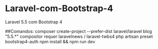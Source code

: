 # Laravel-com-Bootstrap-4
Laravel 5.5 com Bootstrap 4

##Comandos:
composer create-project --prefer-dist laravel/laravel blog "5.5.*"
compositor requer laravelnews / laravel-twbs4
php artisan preset bootstrap4-auth
npm install && npm run dev
